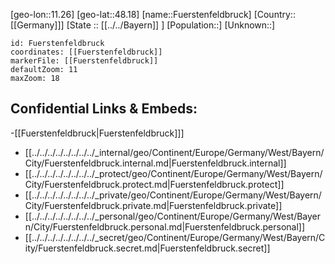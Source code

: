 ﻿---
location: [48.18,11.26]
mapzoom: [7,12] 
mapmarker: city 
type: City
tags:
- geo/City


SpocWebEntityId: 30322
isDeleted: false
confidential: public

---
[geo-lon::11.26]
[geo-lat::48.18]
[name::Fuerstenfeldbruck]
[Country::[[Germany]]]
[State :: [[../../Bayern]] ]
[Population::]
[Unknown::]


```leaflet
id: Fuerstenfeldbruck
coordinates: [[Fuerstenfeldbruck]]
markerFile: [[Fuerstenfeldbruck]]
defaultZoom: 11 
maxZoom: 18
```


## Confidential Links & Embeds: 
-[[Fuerstenfeldbruck|Fuerstenfeldbruck]]] 
- [[../../../../../../../../_internal/geo/Continent/Europe/Germany/West/Bayern/City/Fuerstenfeldbruck.internal.md|Fuerstenfeldbruck.internal]] 
- [[../../../../../../../../_protect/geo/Continent/Europe/Germany/West/Bayern/City/Fuerstenfeldbruck.protect.md|Fuerstenfeldbruck.protect]] 
- [[../../../../../../../../_private/geo/Continent/Europe/Germany/West/Bayern/City/Fuerstenfeldbruck.private.md|Fuerstenfeldbruck.private]] 
- [[../../../../../../../../_personal/geo/Continent/Europe/Germany/West/Bayern/City/Fuerstenfeldbruck.personal.md|Fuerstenfeldbruck.personal]] 
- [[../../../../../../../../_secret/geo/Continent/Europe/Germany/West/Bayern/City/Fuerstenfeldbruck.secret.md|Fuerstenfeldbruck.secret]] 
